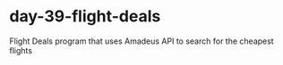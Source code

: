 # day-39-flight-deals
 Flight Deals program that uses Amadeus API to search for the cheapest flights
